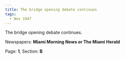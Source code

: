 ```yaml
---  
title: The bridge opening debate continues  
tags:  
  - Nov 1947  
---  
```

  
The bridge opening debate continues.  
  
Newspapers: **Miami Morning News or The Miami Herald**  
  
Page: **1**, Section: **B** 
